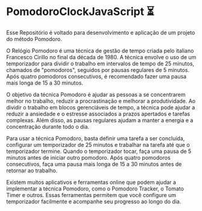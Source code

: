 # PomodoroClockJavaScript ⏳

Esse Repositório é voltado para desenvolvimento e aplicação de um projeto do método Pomodoro.

O Relógio Pomodoro é uma técnica de gestão de tempo criada pelo italiano Francesco Cirillo no final da década de 1980. A técnica envolve o uso de um temporizador para dividir o trabalho em intervalos de tempo de 25 minutos, chamados de "pomodoros", seguidos por pausas regulares de 5 minutos. Após quatro pomodoros consecutivos, é recomendado fazer uma pausa mais longa de 15 a 30 minutos.

O objetivo da técnica Pomodoro é ajudar as pessoas a se concentrarem melhor no trabalho, reduzir a procrastinação e melhorar a produtividade. Ao dividir o trabalho em blocos gerenciáveis de tempo, a técnica pode ajudar a reduzir a ansiedade e o estresse associados a prazos apertados e tarefas complexas. Além disso, as pausas regulares ajudam a manter a energia e a concentração durante todo o dia.

Para usar a técnica Pomodoro, basta definir uma tarefa a ser concluída, configurar um temporizador de 25 minutos e trabalhar na tarefa até que o temporizador termine. Quando o temporizador tocar, faça uma pausa de 5 minutos antes de iniciar outro pomodoro. Após quatro pomodoros consecutivos, faça uma pausa mais longa de 15 a 30 minutos antes de retornar ao trabalho.

Existem muitos aplicativos e ferramentas online que podem ajudar a implementar a técnica Pomodoro, como o Pomodoro Tracker, o Tomato Timer e outros. Essas ferramentas permitem que você configure um temporizador facilmente e acompanhe seu progresso ao longo do dia.



